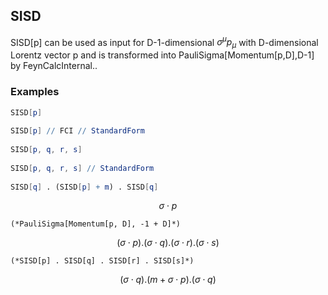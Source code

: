 ##  SISD 

SISD[p] can be used as input for D-1-dimensional $\sigma ^{\mu }p_{\mu }$ with D-dimensional Lorentz vector p and is transformed into PauliSigma[Momentum[p,D],D-1] by FeynCalcInternal..

###  Examples 

```mathematica
SISD[p] 
 
SISD[p] // FCI // StandardForm 
 
SISD[p, q, r, s] 
 
SISD[p, q, r, s] // StandardForm 
 
SISD[q] . (SISD[p] + m) . SISD[q]
```

$$\sigma \cdot p$$

```
(*PauliSigma[Momentum[p, D], -1 + D]*)
```

$$(\sigma \cdot p).(\sigma \cdot q).(\sigma \cdot r).(\sigma \cdot s)$$

```
(*SISD[p] . SISD[q] . SISD[r] . SISD[s]*)
```

$$(\sigma \cdot q).(m+\sigma \cdot p).(\sigma \cdot q)$$